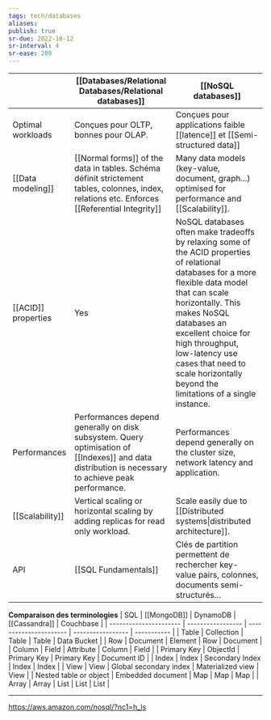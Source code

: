 ```yaml
---
tags: tech/databases
aliases:
publish: true
sr-due: 2022-10-12
sr-interval: 4
sr-ease: 209
---
```

|                     | [[Databases/Relational Databases/Relational databases]]                                                                                                                               | [[NoSQL databases]]                                                                                                                                                                                                                                                                                                                     |
| ------------------- | ------------------------------------------------------------------------------------------------------------------------------------------------------ | --------------------------------------------------------------------------------------------------------------------------------------------------------------------------------------------------------------------------------------------------------------------------------------------------------------------------------------- |
| Optimal workloads   | Conçues pour OLTP, bonnes pour OLAP.                                                                                                                   | Conçues pour applications faible [[latence]] et [[Semi-structured data]]                                                                                                                                                                                                                                                                |
| [[Data modeling]]   | [[Normal forms]]  of the data in tables. Schéma définit strictement tables, colonnes, index, relations etc. Enforces [[Referential Integrity]]        | Many data models (key-value, document, graph...) optimised for performance and [[Scalability]].                                                                                                                                                                                                                                         |
| [[ACID]] properties | Yes                                                                                                                                                    | NoSQL databases often make tradeoffs by relaxing some of the ACID properties of relational databases for a more flexible data model that can scale horizontally. This makes NoSQL databases an excellent choice for high throughput, low-latency use cases that need to scale horizontally beyond the limitations of a single instance. |
| Performances        | Performances depend generally on disk subsystem. Query optimisation of [[Indexes]] and data distribution is necessary to achieve peak performance. | Performances depend generally on the cluster size, network latency and application.                                                                                                                                                                                                                                                     |
| [[Scalability]]     | Vertical scaling or horizontal scaling by adding replicas for read only workload.                                                                      | Scale easily due to [[Distributed systems\|distributed architecture]].                                                                                                                                                                                                                                                                                           |
| API                 | [[SQL Fundamentals]]                                                                                                                                                | Clés de partition permettent de rechercher key-value pairs, colonnes, documents semi-structurés...                                                                                                                                                                                                                                      |

**Comparaison des terminologies**
| SQL                    | [[MongoDB]]           | DynamoDB               | [[Cassandra]]         | Couchbase   |
| ---------------------- | ----------------- | ---------------------- | ----------------- | ----------- |
| Table                  | Collection        | Table                  | Table             | Data Bucket |
| Row                    | Document          | Element                | Row               | Document    |
| Column                 | Field             | Attribute              | Column            | Field       |
| Primary Key            | ObjectId          | Primary Key            | Primary Key       | Document ID |
| Index                  | Index             | Secondary Index        | Index             | Index       |
| View                   | View              | Global secondary index | Materialized view | View        |
| Nested table or object | Embedded document | Map                    | Map               | Map         |
| Array                  | Array             | List                   | List              | List        |

****
https://aws.amazon.com/nosql/?nc1=h_ls
